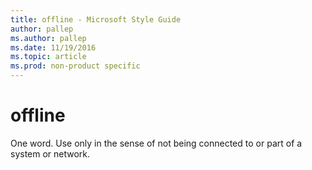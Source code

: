 ```yaml
---
title: offline - Microsoft Style Guide
author: pallep
ms.author: pallep
ms.date: 11/19/2016
ms.topic: article
ms.prod: non-product specific
---
```


# offline

One word. Use only in the sense of not being connected to or part of a system or network.
